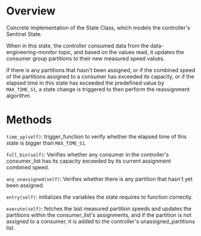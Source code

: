 # Overview

Concrete implementation of the State Class, which models the controller's
Sentinel State. 

When in this state, the controller consumed data from the
data-engineering-monitor topic, and based on the values read, it updates the
consumer group partitions to their new measured speed values.

If there is any partitions that hasn't been assigned, or if the combined speed
of the partitions assigned to a consumer has exceeded its capacity, or if the
elapsed time in this state has exceeded the predefined value by `MAX_TIME_S1`, a
state change is triggered to then perform the reassignment algorithm.

# Methods

`time_up(self)`: trigger_function to verify whether the elapsed time of this
state is bigger than `MAX_TIME_S1`.

`full_bin(self)`: Verifies whether any consumer in the controller's
consumer_list has its capacity exceeded by its current assignment combined
speed.

`any_unassigned(self)`: Verifies whether there is any partition that hasn't yet
been assigned.

`entry(self)`: initializes the variables the state requires to function
correctly.

`execute(self)`: fetches the last measured partition speeds and updates the
partitions within the consumer_list's assignments, and if the partition is not
assigned to a consumer, it is added to the controller's unassigned_partitions
list.
